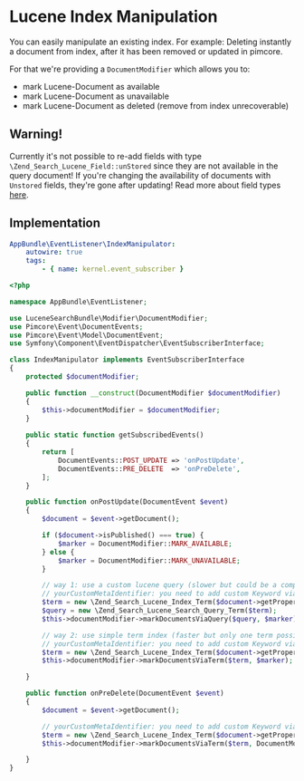 # Lucene Index Manipulation

You can easily manipulate an existing index. 
For example: Deleting instantly a document from index, after it has been removed or updated in pimcore.

For that we're providing a `DocumentModifier` which allows you to:

- mark Lucene-Document as available
- mark Lucene-Document as unavailable
- mark Lucene-Document as deleted (remove from index unrecoverable)

## Warning!
Currently it's not possible to re-add fields with type `\Zend_Search_Lucene_Field::unStored` since they are not available in the query document!
If you're changing the availability of documents with `Unstored` fields, they're gone after updating!
Read more about field types [here](https://framework.zend.com/manual/1.10/en/zend.search.lucene.overview.html#zend.search.lucene.index-creation.understanding-field-types).

## Implementation

```yaml
AppBundle\EventListener\IndexManipulator:
    autowire: true
    tags:
        - { name: kernel.event_subscriber }
```

```php
<?php

namespace AppBundle\EventListener;

use LuceneSearchBundle\Modifier\DocumentModifier;
use Pimcore\Event\DocumentEvents;
use Pimcore\Event\Model\DocumentEvent;
use Symfony\Component\EventDispatcher\EventSubscriberInterface;

class IndexManipulator implements EventSubscriberInterface
{
    protected $documentModifier;

    public function __construct(DocumentModifier $documentModifier)
    {
        $this->documentModifier = $documentModifier;
    }
    
    public static function getSubscribedEvents()
    {
        return [
            DocumentEvents::POST_UPDATE => 'onPostUpdate',
            DocumentEvents::PRE_DELETE  => 'onPreDelete',
        ];
    }

    public function onPostUpdate(DocumentEvent $event)
    {
        $document = $event->getDocument();

        if ($document->isPublished() === true) {
            $marker = DocumentModifier::MARK_AVAILABLE;
        } else {
            $marker = DocumentModifier::MARK_UNAVAILABLE;
        }

        // way 1: use a custom lucene query (slower but could be a complex query)
        // yourCustomMetaIdentifier: you need to add custom Keyword via the lucene_search.task.parser.html_parser event
        $term = new \Zend_Search_Lucene_Index_Term($document->getProperty('yourCustomMetaIdentifierProperty'), 'yourIdentifier');
        $query = new \Zend_Search_Lucene_Search_Query_Term($term);
        $this->documentModifier->markDocumentsViaQuery($query, $marker);

        // way 2: use simple term index (faster but only one term possible)
        // yourCustomMetaIdentifier: you need to add custom Keyword via the lucene_search.task.parser.html_parser event
        $term = new \Zend_Search_Lucene_Index_Term($document->getProperty('yourCustomMetaIdentifierProperty'), 'yourIdentifier');
        $this->documentModifier->markDocumentsViaTerm($term, $marker);

    }

    public function onPreDelete(DocumentEvent $event)
    {
        $document = $event->getDocument();

        // yourCustomMetaIdentifier: you need to add custom Keyword via the lucene_search.task.parser.html_parser event
        $term = new \Zend_Search_Lucene_Index_Term($document->getProperty('yourCustomMetaIdentifierProperty'), 'yourIdentifier');
        $this->documentModifier->markDocumentsViaTerm($term, DocumentModifier::MARK_DELETED);

    }
}
```